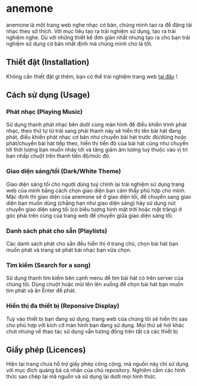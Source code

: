 # anemone

anemone là một trang web nghe nhạc cơ bản, chúng mình tạo ra để đăng tải nhạc theo sở thích. Với mục tiêu tạo ra trải nghiệm sử dụng, tạo ra trải nghiệm nghe.
Dù với những thiết kế đơn giản nhất nhưng tạo ra cho bạn trải nghiệm sử dụng cơ bản nhất định mà chúng mình cho là tốt.

## Thiết đặt (Installation)

Không cần thiết đặt gì thêm, bạn có thể trải nghiệm trang web [tại đây](http://anemone-music.web.app/) !

## Cách sử dụng (Usage)

### Phát nhạc (Playing Music)
Sử dụng thanh phát nhạc bên dưới cùng màn hình để điều khiển trình phát nhạc, theo thứ tự từ trái sang phải thanh này sẽ hiển thị tên bài hát đang phát, điều khiển phát nhạc cơ bản như chuyển bài hát trước đó/dừng hoặc phát/chuyển bài hát tiếp theo, hiển thị tiến độ của bài hát cũng như chuyển tới thời lượng bạn muốn nhảy tới và tăng giảm âm lượng tuỳ thuộc vào vị trí bạn nhấp chuột trên thanh tiến độ/mức độ.

### Giao diện sáng/tối (Dark/White Theme)
Giao diện sáng tối cho người dùng tuỳ chỉnh lại trải nghiệm sử dụng trang web của mình bằng cách chọn giao diện bạn cảm thấy phù hợp cho mình. Mặc định thì giao diện của anemone sẽ ở giao diện tối, để chuyển sang giao diện bạn muốn dùng (chẳng hạn như giao diện sáng) hãy sử dụng nút chuyển giao diện sáng tối (có biểu tượng hình mặt trời hoặc mặt trăng) ở góc phải trên cùng của trang web để chuyển giữa giao diện sáng tối.

### Danh sách phát cho sẵn (Playlists)
Các danh sách phát cho sẵn đều hiển thị ở trang chủ, chọn bài hát bạn muốn phát và trang sẽ phát bài nhạc bạn vừa chọn.

### Tìm kiếm (Search for a song)
Sử dụng thanh tìm kiếm bên cạnh menu để tìm bài hát có trên server của chúng tôi. Dùng chuột hoặc mũi tên lên xuống để chọn bài hát bạn muốn tìm phát và ấn Enter để phát.

### Hiển thị đa thiết bị (Reponsive Display)
Tuỳ vào thiết bị bạn đang sử dụng, trang web của chúng tôi sẽ hiển thị sao cho phù hợp với kích cỡ màn hình bạn đang sử dụng. Mọi thứ sẽ hơi khác chút nhưng về thao tác sử dụng vẫn tương đồng trên tất cả các thiết bị

## Giấy phép (Licences)
Hiện tại trang chưa hỗ trợ giấy phép công cộng, mã nguồn này chỉ sử dụng với mục đích quảng bá cá nhân của chủ repository. Nghiêm cấm các hình thức sao chép lại mã nguồn và sử dụng lại dưới mọi hình thức.